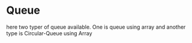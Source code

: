 # Queue
here two typer of queue available. One is queue using array and another type is Circular-Queue using Array
